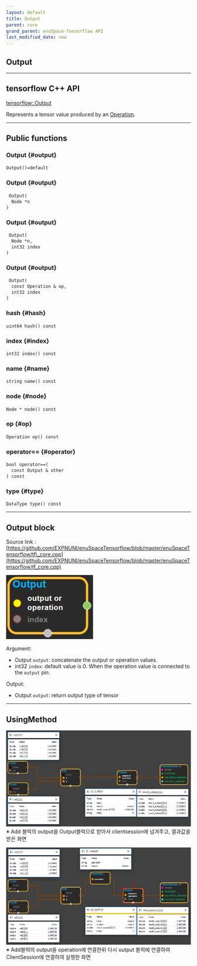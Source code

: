```yaml
--- 
layout: default 
title: Output 
parent: core 
grand_parent: enuSpace-Tensorflow API 
last_modified_date: now 
--- 
```


## Output

---

## tensorflow C++ API

[tensorflow::Output](https://www.tensorflow.org/api_docs/cc/class/tensorflow/output.html)

Represents a tensor value produced by an [Operation](https://www.tensorflow.org/api_docs/cc/class/tensorflow/operation.html#classtensorflow_1_1_operation).

---

## Public functions

### Output {#output}

```
Output()=default
```

### Output {#output}

```
 Output(
  Node *n
)
```

### Output {#output}

```
 Output(
  Node *n,
  int32 index
)
```

### Output {#output}

```
 Output(
  const Operation & op,
  int32 index
)
```

### hash {#hash}

```
uint64 hash() const
```

### index {#index}

```
int32 index() const
```

### name {#name}

```
string name() const
```

### node {#node}

```
Node * node() const
```

### op {#op}

```
Operation op() const
```

### operator== {#operator}

```
bool operator==(
  const Output & other
) const
```

### type {#type}

```
DataType type() const
```

---

## Output block

Source link :[https://github.com/EXPNUNI/enuSpaceTensorflow/blob/master/enuSpaceTensorflow/tf\_core.cpp](https://github.com/EXPNUNI/enuSpaceTensorflow/blob/master/enuSpaceTensorflow/tf_core.cpp)

![](./assets/core/output_block.png)

Argument:

* Output `output`: concatenate the output or operation values.
* int32 `index`: default value is 0. When the operation value is connected to the `output` pin.

Output:

* Output `output`: return output type of tensor

---

## UsingMethod

![](./assets/core/output1.png)※ Add 블럭의 output을 Output블럭으로 받아서 clientsession에 넘겨주고, 결과값을 받은 화면

![](./assets/core/output2.png)※ Add블럭의 output을 operation에 연결한뒤 다시 output 블럭에 연결하여 ClientSession에 연결하여 실행한 화면

